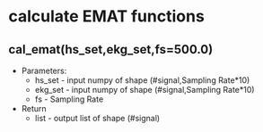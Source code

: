 calculate EMAT functions
========================
cal_emat(hs_set,ekg_set,fs=500.0)
---------------------------------
* Parameters:  
  * hs_set - input numpy of shape (#signal,Sampling Rate*10)  
  * ekg_set - input numpy of shape (#signal,Sampling Rate*10)  
  * fs - Sampling Rate  
* Return
  * list - output list of shape (#signal)  